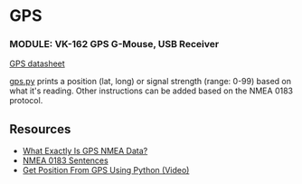 # GPS
### MODULE: VK-162 GPS G-Mouse, USB Receiver

[GPS datasheet](BS-71U_GPS_Receiver_Datasheet)

[gps.py](gps.py) prints a position (lat, long) or signal strength (range: 0-99) based on what it's reading. Other instructions can be added based on the NMEA 0183 protocol.

## Resources
- [What Exactly Is GPS NMEA Data?](https://www.gpsworld.com/what-exactly-is-gps-nmea-data/)
- [NMEA 0183 Sentences](http://lefebure.com/articles/nmea/)
- [Get Position From GPS Using Python (Video)](https://youtu.be/_DuMjcl52BU)
